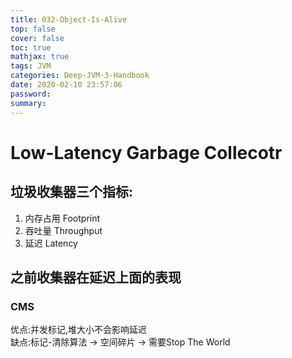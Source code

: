 ```yaml
---
title: 032-Object-Is-Alive
top: false
cover: false
toc: true
mathjax: true
tags: JVM
categories: Deep-JVM-3-Handbook
date: 2020-02-10 23:57:06
password:
summary:
---
```

# Low-Latency Garbage Collecotr  
## 垃圾收集器三个指标:
1. 内存占用 Footprint
2. 吞吐量 Throughput
3. 延迟 Latency

## 之前收集器在延迟上面的表现
### CMS 
优点:并发标记,堆大小不会影响延迟   
缺点:标记-清除算法 -> 空间碎片 -> 需要Stop The World  

